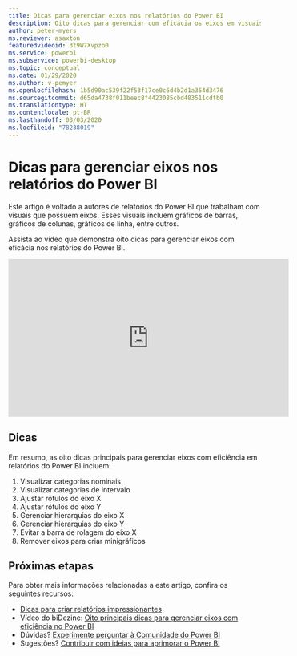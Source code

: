 ```yaml
---
title: Dicas para gerenciar eixos nos relatórios do Power BI
description: Oito dicas para gerenciar com eficácia os eixos em visuais de relatórios do Power BI, no Power BI Desktop ou no serviço do Power BI.
author: peter-myers
ms.reviewer: asaxton
featuredvideoid: 3t9W7Xvpzo0
ms.service: powerbi
ms.subservice: powerbi-desktop
ms.topic: conceptual
ms.date: 01/29/2020
ms.author: v-pemyer
ms.openlocfilehash: 1b5d90ac539f22f53f17ce0c6d4b2d1a354d3476
ms.sourcegitcommit: d65da4738f011beec8f4423085cbd483511cdfb0
ms.translationtype: HT
ms.contentlocale: pt-BR
ms.lasthandoff: 03/03/2020
ms.locfileid: "78238019"
---
```

# <a name="tips-to-manage-axes-in-power-bi-reports"></a>Dicas para gerenciar eixos nos relatórios do Power BI

Este artigo é voltado a autores de relatórios do Power BI que trabalham com visuais que possuem eixos. Esses visuais incluem gráficos de barras, gráficos de colunas, gráficos de linha, entre outros.

Assista ao vídeo que demonstra oito dicas para gerenciar eixos com eficácia nos relatórios do Power BI.

<iframe width="560" height="315" src="https://www.youtube.com/embed/3t9W7Xvpzo0" frameborder="0" allowfullscreen></iframe>

## <a name="tips"></a>Dicas

Em resumo, as oito dicas principais para gerenciar eixos com eficiência em relatórios do Power BI incluem:

1. Visualizar categorias nominais
1. Visualizar categorias de intervalo
1. Ajustar rótulos do eixo X
1. Ajustar rótulos do eixo Y
1. Gerenciar hierarquias do eixo X
1. Gerenciar hierarquias do eixo Y
1. Evitar a barra de rolagem do eixo X
1. Remover eixos para criar minigráficos

## <a name="next-steps"></a>Próximas etapas

Para obter mais informações relacionadas a este artigo, confira os seguintes recursos:

- [Dicas para criar relatórios impressionantes](../power-bi-reports-tips-and-tricks-for-creating.md)
- Vídeo do biDezine: [Oito principais dicas para gerenciar eixos com eficiência no Power BI](https://www.youtube.com/watch?v=3t9W7Xvpzo0)
- Dúvidas? [Experimente perguntar à Comunidade do Power BI](https://community.powerbi.com/)
- Sugestões? [Contribuir com ideias para aprimorar o Power BI](https://ideas.powerbi.com)
